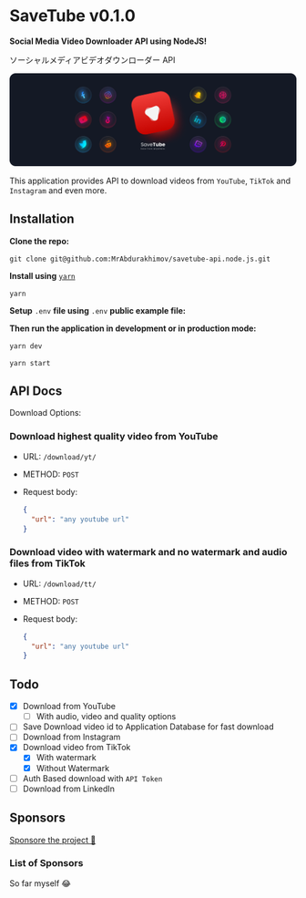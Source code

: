 # SaveTube v0.1.0

**Social Media Video Downloader API using NodeJS!**

ソーシャルメディアビデオダウンローダー API

![Banner](./public/src/img/header.png "saveTube Banner")

This application provides API to download videos from `YouTube`, `TikTok` and `Instagram` and even more.

## Installation

**Clone the repo:**

```git
git clone git@github.com:MrAbdurakhimov/savetube-api.node.js.git
```

**Install using** [`yarn`](https://yarnpkg.com/getting-started/install)

```yarn
yarn
```

**Setup** `.env` **file using** `.env` **public example file:**

**Then run the application in development or in production mode:**

```yarn
yarn dev
```

```yarn
yarn start
```

## API Docs

Download Options:

### Download highest quality video from YouTube

- URL: `/download/yt/`
- METHOD: `POST`
- Request body:

  ```JSON
  {
    "url": "any youtube url"
  }
  ```

### Download video with watermark and no watermark and audio files from TikTok

- URL: `/download/tt/`
- METHOD: `POST`
- Request body:

  ```JSON
  {
    "url": "any youtube url"
  }
  ```

## Todo

- [x] Download from YouTube
  - [ ] With audio, video and quality options
- [ ] Save Download video id to Application Database for fast download
- [ ] Download from Instagram
- [x] Download video from TikTok
  - [x] With watermark
  - [x] Without Watermark
- [ ] Auth Based download with `API Token`
- [ ] Download from LinkedIn

## Sponsors

[Sponsore the project 🤍](https://payme.uz/@codeflow)

### List of Sponsors

So far myself 😂
